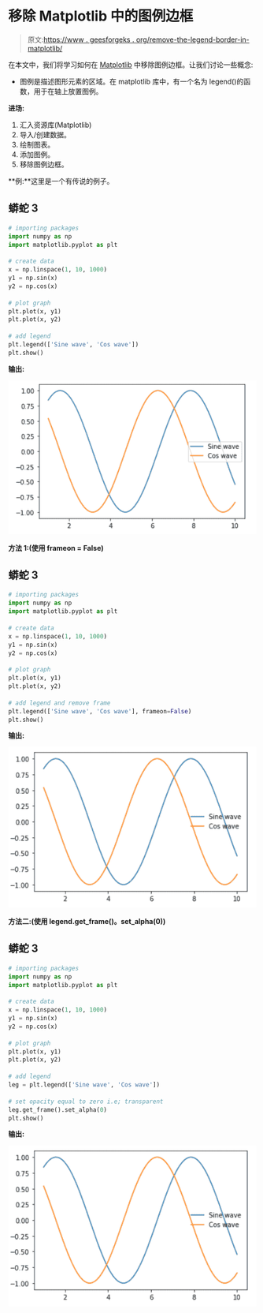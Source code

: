# 移除 Matplotlib 中的图例边框

> 原文:[https://www . geesforgeks . org/remove-the-legend-border-in-matplotlib/](https://www.geeksforgeeks.org/remove-the-legend-border-in-matplotlib/)

在本文中，我们将学习如何在 [Matplotlib](https://www.geeksforgeeks.org/python-introduction-matplotlib/) 中移除图例边框。让我们讨论一些概念:

*   图例是描述图形元素的区域。在 matplotlib 库中，有一个名为 legend()的函数，用于在轴上放置图例。

**进场:**

1.  汇入资源库(Matplotlib)
2.  导入/创建数据。
3.  绘制图表。
4.  添加图例。
5.  移除图例边框。

**例:**这里是一个有传说的例子。

## 蟒蛇 3

```py
# importing packages
import numpy as np
import matplotlib.pyplot as plt

# create data
x = np.linspace(1, 10, 1000)
y1 = np.sin(x)
y2 = np.cos(x)

# plot graph
plt.plot(x, y1)
plt.plot(x, y2)

# add legend
plt.legend(['Sine wave', 'Cos wave'])
plt.show()
```

**输出:**

![](img/604ab55bea3cd50e06d22a99c4ffa8ac.png)

**方法 1:(使用 frameon = False)**

## 蟒蛇 3

```py
# importing packages
import numpy as np
import matplotlib.pyplot as plt

# create data
x = np.linspace(1, 10, 1000)
y1 = np.sin(x)
y2 = np.cos(x)

# plot graph
plt.plot(x, y1)
plt.plot(x, y2)

# add legend and remove frame
plt.legend(['Sine wave', 'Cos wave'], frameon=False)
plt.show()
```

**输出:**

![](img/393e104c51a7332d10c63ba565a07b2b.png)

**方法二:(使用 legend.get_frame()。set_alpha(0))**

## 蟒蛇 3

```py
# importing packages
import numpy as np
import matplotlib.pyplot as plt

# create data
x = np.linspace(1, 10, 1000)
y1 = np.sin(x)
y2 = np.cos(x)

# plot graph
plt.plot(x, y1)
plt.plot(x, y2)

# add legend
leg = plt.legend(['Sine wave', 'Cos wave'])

# set opacity equal to zero i.e; transparent
leg.get_frame().set_alpha(0)
plt.show()
```

**输出:**

![](img/393e104c51a7332d10c63ba565a07b2b.png)